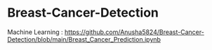 # Breast-Cancer-Detection

Machine Learning : https://github.com/Anusha5824/Breast-Cancer-Detection/blob/main/Breast_Cancer_Prediction.ipynb
